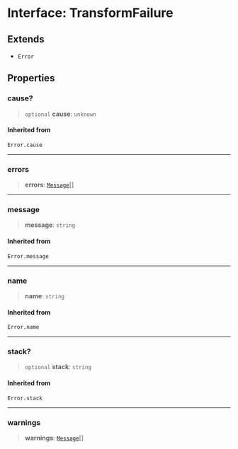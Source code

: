 # Interface: TransformFailure

## Extends

- `Error`

## Properties

### cause?

> `optional` **cause**: `unknown`

#### Inherited from

`Error.cause`

***

### errors

> **errors**: [`Message`](Message.md)[]

***

### message

> **message**: `string`

#### Inherited from

`Error.message`

***

### name

> **name**: `string`

#### Inherited from

`Error.name`

***

### stack?

> `optional` **stack**: `string`

#### Inherited from

`Error.stack`

***

### warnings

> **warnings**: [`Message`](Message.md)[]
